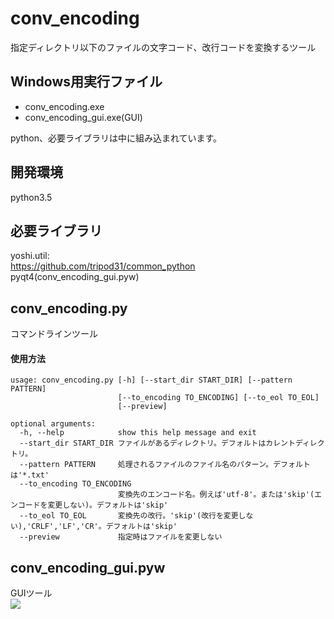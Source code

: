 conv_encoding
=====
指定ディレクトリ以下のファイルの文字コード、改行コードを変換するツール

Windows用実行ファイル
-----
+ conv_encoding.exe  
+ conv_encoding_gui.exe(GUI)    

python、必要ライブラリは中に組み込まれています。

開発環境
-----
python3.5

必要ライブラリ
-----
yoshi.util:  
<https://github.com/tripod31/common_python>  
pyqt4(conv_encoding_gui.pyw)

conv_encoding.py
-----
コマンドラインツール

#### 使用方法
```
usage: conv_encoding.py [-h] [--start_dir START_DIR] [--pattern PATTERN]
                        [--to_encoding TO_ENCODING] [--to_eol TO_EOL]
                        [--preview]

optional arguments:
  -h, --help            show this help message and exit
  --start_dir START_DIR ファイルがあるディレクトリ。デフォルトはカレントディレクトリ。
  --pattern PATTERN     処理されるファイルのファイル名のパターン。デフォルトは'*.txt'
  --to_encoding TO_ENCODING
                        変換先のエンコード名。例えば'utf-8'。または'skip'(エンコードを変更しない)。デフォルトは'skip'
  --to_eol TO_EOL       変換先の改行。'skip'(改行を変更しない),'CRLF','LF','CR'。デフォルトは'skip'
  --preview             指定時はファイルを変更しない
```
conv_encoding_gui.pyw
-----
GUIツール  
<img src="http://www.geocities.jp/tripod31hoge/images/conv_encoding.jpg">
